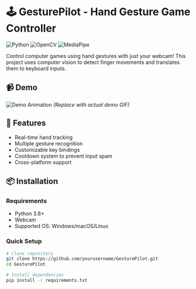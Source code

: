 # 🕹️ GesturePilot - Hand Gesture Game Controller

![Python](https://img.shields.io/badge/Python-3.8+-blue?logo=python)
![OpenCV](https://img.shields.io/badge/OpenCV-4.5+-green?logo=opencv)
![MediaPipe](https://img.shields.io/badge/MediaPipe-0.8.9+-orange)

Control computer games using hand gestures with just your webcam! This project uses computer vision to detect finger movements and translates them to keyboard inputs.

## 📹 Demo
![Demo Animation](demo.gif) *(Replace with actual demo GIF)*

## 🌟 Features
- Real-time hand tracking
- Multiple gesture recognition
- Customizable key bindings
- Cooldown system to prevent input spam
- Cross-platform support

## 📦 Installation

### Requirements
- Python 3.8+
- Webcam
- Supported OS: Windows/macOS/Linux

### Quick Setup
```bash
# Clone repository
git clone https://github.com/yourusername/GesturePilot.git
cd GesturePilot

# Install dependencies
pip install -r requirements.txt
